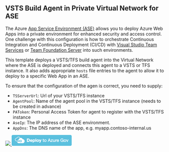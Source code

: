VSTS Build Agent in Private Virtual Network for ASE
---------------------------------------------------

The Azure [App Service Environment (ASE)](https://docs.microsoft.com/en-us/azure/app-service/environment/intro) allows you to deploy Azure Web Apps into a private environment for enhanced security and access control. One challenge with this configuration is how to orchestrate Continuous Integration and Continuous Deployment (CI/CD) with [Visual Studio Team Services](https://www.visualstudio.com/team-services/) or [Team Foundation Server](https://www.visualstudio.com/tfs/) into such environments. 

This template deploys a VSTS/TFS build agent into the Virtual Network where the ASE is deployed and connects this agent to a VSTS or TFS instance. It also adds appropriate `hosts` file entries to the agent to allow it to deploy to a specific Web App in an ASE. 

To ensure that the configuration of the agen is correct, you need to supply:

* `TSServerUrl`: Url of your VSTS/TFS instance 
* `AgentPool`: Name of the agent pool in the VSTS/TFS instance (needs to be created in advance)
* `PAToken`: Personal Access Token for agent to register with the VSTS/TFS instance
* `AseIp`: The IP address of the ASE environment. 
* `AppDns`: The DNS name of the app, e.g. myapp.contoso-internal.us

<a href="https://transmogrify.azurewebsites.net/ase-agent/azuredeploy.json" target="_blank">
    <img src="http://azuredeploy.net/deploybutton.png"/>
</a>

<a href="https://transmogrify.azurewebsites.net/ase-agent/azuredeploy.json?environment=gov" target="_blank">
<img src="https://raw.githubusercontent.com/Azure/azure-quickstart-templates/master/1-CONTRIBUTION-GUIDE/images/deploytoazuregov.png"
</a>
 
